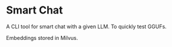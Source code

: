 # Smart Chat

A CLI tool for smart chat with a given LLM. To quickly test GGUFs.

Embeddings stored in Milvus.
